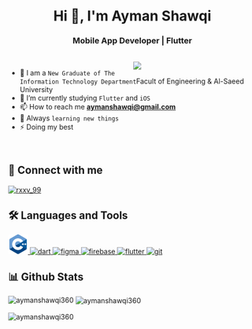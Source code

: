 <h1 align="center">Hi 👋, I'm Ayman Shawqi</h1>
<h3 align="center">Mobile App Developer | Flutter </h3>

<br>
<img align="right" src="https://user-images.githubusercontent.com/63050133/156676671-d5b2e362-97d4-4404-9447-dd71ddfea82f.gif" width = 250px/>

- :school: I am a `New Graduate of The Information Technology Department`Facult of Engineering & Al-Saeed University
- 🌱 I’m currently studying `Flutter` and `iOS`
- 📫 How to reach me **aymanshawqi@gmail.com**
- 🧠 Always `learning new things`
- ⚡ Doing my best 

<br>

## 📩 Connect with me
<p align="center">
 <p align="left">
<a href="https://instagram.com/rxxv_99" target="blank"><img align="center" src="https://raw.githubusercontent.com/rahuldkjain/github-profile-readme-generator/master/src/images/icons/Social/instagram.svg" alt="rxxv_99" height="30" width="40" /></a>
</p>
</p>

## 🛠 Languages and Tools
<p align="center">
<p align="left"> <a href="https://www.w3schools.com/cpp/" target="_blank" rel="noreferrer"> <img src="https://raw.githubusercontent.com/devicons/devicon/master/icons/cplusplus/cplusplus-original.svg" alt="cplusplus" width="40" height="40"/> </a> <a href="https://dart.dev" target="_blank" rel="noreferrer"> <img src="https://www.vectorlogo.zone/logos/dartlang/dartlang-icon.svg" alt="dart" width="40" height="40"/> </a> <a href="https://www.figma.com/" target="_blank" rel="noreferrer"> <img src="https://www.vectorlogo.zone/logos/figma/figma-icon.svg" alt="figma" width="40" height="40"/> </a> <a href="https://firebase.google.com/" target="_blank" rel="noreferrer"> <img src="https://www.vectorlogo.zone/logos/firebase/firebase-icon.svg" alt="firebase" width="40" height="40"/> </a> <a href="https://flutter.dev" target="_blank" rel="noreferrer"> <img src="https://www.vectorlogo.zone/logos/flutterio/flutterio-icon.svg" alt="flutter" width="40" height="40"/> </a> <a href="https://git-scm.com/" target="_blank" rel="noreferrer"> <img src="https://www.vectorlogo.zone/logos/git-scm/git-scm-icon.svg" alt="git" width="40" height="40"/> </a> </p>
</p>

## 📊 Github Stats


<p><img align="left" src="https://github-readme-stats.vercel.app/api/top-langs?username=aymanshawqi360&show_icons=true&locale=en&layout=compact" alt="aymanshawqi360" /></p>

<p>&nbsp;<img align="center" src="https://github-readme-stats.vercel.app/api?username=aymanshawqi360&show_icons=true&locale=en" alt="aymanshawqi360" /></p>

<p><img align="center" src="https://github-readme-streak-stats.herokuapp.com/?user=aymanshawqi360&" alt="aymanshawqi360" /></p>

 
  




